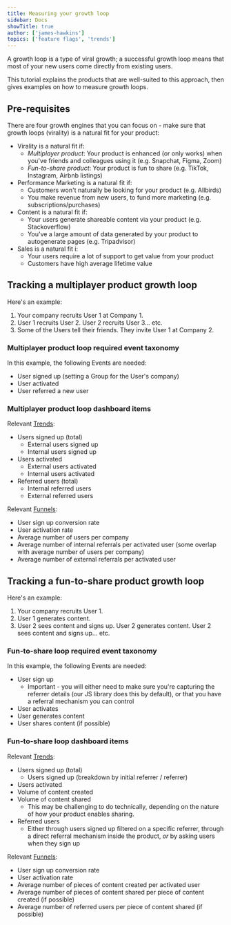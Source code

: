 ```yaml
---
title: Measuring your growth loop
sidebar: Docs
showTitle: true
author: ['james-hawkins']
topics: ['feature flags', 'trends']
---
```


A growth loop is a type of viral growth; a successful growth loop means that most of your new users come directly from existing users.

This tutorial explains the products that are well-suited to this approach, then gives examples on how to measure growth loops.

## Pre-requisites

There are four growth engines that you can focus on - make sure that growth loops (virality) is a natural fit for your product:

* Virality is a natural fit if:
  * _Multiplayer product_: Your product is enhanced (or only works) when you've friends and colleagues using it (e.g. Snapchat, Figma, Zoom)
  * _Fun-to-share product_: Your product is fun to share (e.g. TikTok, Instagram, Airbnb listings)
* Performance Marketing is a natural fit if:
  * Customers won't naturally be looking for your product (e.g. Allbirds)
  * You make revenue from new users, to fund more marketing (e.g. subscriptions/purchases)
* Content is a natural fit if:
  * Your users generate shareable content via your product (e.g. Stackoverflow)
  * You've a large amount of data generated by your product to autogenerate pages (e.g. Tripadvisor)
* Sales is a natural fit i:
  * Your users require a lot of support to get value from your product
  * Customers have high average lifetime value

## Tracking a multiplayer product growth loop

Here's an example:

1. Your company recruits User 1 at Company 1.
1. User 1 recruits User 2. User 2 recruits User 3... etc.
1. Some of the Users tell their friends. They invite User 1 at Company 2.

### Multiplayer product loop required event taxonomy

In this example, the following Events are needed:

* User signed up (setting a Group for the User's company)
* User activated
* User referred a new user

### Multiplayer product loop dashboard items

Relevant [Trends](../user-guides/trends):

* Users signed up (total)
  * External users signed up
  * Internal users signed up
* Users activated
  * External users activated
  * Internal users activated
* Referred users (total)
  * Internal referred users
  * External referred users

Relevant [Funnels](../user-guides/funnels):

* User sign up conversion rate
* User activation rate
* Average number of users per company
* Average number of internal referrals per activated user (some overlap with average number of users per company)
* Average number of external referrals per activated user

## Tracking a fun-to-share product growth loop

Here's an example:

1. Your company recruits User 1.
1. User 1 generates content.
1. User 2 sees content and signs up. User 2 generates content. User 2 sees content and signs up... etc.

### Fun-to-share loop required event taxonomy

In this example, the following Events are needed:

* User sign up
  * Important - you will either need to make sure you're capturing the referrer details (our JS library does this by default), or that you have a referral mechanism you can control
* User activates
* User generates content
* User shares content (if possible)

### Fun-to-share loop dashboard items

Relevant [Trends](../user-guides/trends):

* Users signed up (total)
  * Users signed up (breakdown by initial referrer / referrer)
* Users activated
* Volume of content created
* Volume of content shared
  * This may be challenging to do technically, depending on the nature of how your product enables sharing.
* Referred users
  * Either through users signed up filtered on a specific referrer, through a direct referral mechanism inside the product, _or_ by asking users when they sign up
  
Relevant [Funnels](../user-guides/funnels):

* User sign up conversion rate
* User activation rate
* Average number of pieces of content created per activated user
* Average number of pieces of content shared per piece of content created (if possible)
* Average number of referred users per piece of content shared (if possible)